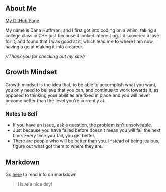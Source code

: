## About Me
[My GitHub Page](https://github.com/dLeigh01)

My name is Dana Huffman, and I first got into coding on a whim, taking a college class in C++ just because it looked interesting. I discovered a love for it, and found that I was good at it, which lead me to where I am now, having a go at making it into a career.

*//Thank you for checking out my site//*
## Growth Mindset
Growth mindset is the idea that, to be able to accomplish what you want, you only need to believe that you can, and continue to work towards it, as opposed to thinking your abilities are fixed in place and you will never become better than the level you're currently at.
### Notes to Self
* If you have an issue, ask a question, the problem isn't unsolveable.
* Just because you have failed before doesn't mean you will fail the next time. Every time you fail, you get better.
* There are people who will be better than you. Instead of being jealous, figure out what got them to where they are.
## Markdown
Go [here](markdown.md) to read info on markdown
> Have a nice day!
